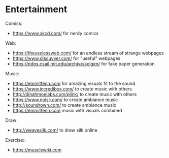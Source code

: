 # Entertainment

Comics:

- https://www.xkcd.com/ for nerdy comics  

Web:

- https://theuselessweb.com/ for an endless stream of strange webpages
- https://www.discuvver.com/ for "useful" webpages  
- https://pdos.csail.mit.edu/archive/scigen/ for fake paper generation

Music:

- https://emmitfenn.com for amazing visuals fit to the sound  
- https://www.incredibox.com/ to create music with others  
- http://dinahmoelabs.com/plink/ to create music with others  
- https://www.noisli.com/ to create ambiance music  
- http://soundrown.com/ to create ambiance music  
- https://emmitfenn.com music with visuals combined  

Draw:

- http://weavesilk.com/ to draw silk online  

Exercise::

- https://musclewiki.com